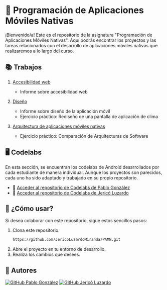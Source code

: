 # 📱 Programación de Aplicaciones Móviles Nativas
¡Bienvenido/a! Este es el repositorio de la asignatura "Programación de Aplicaciones Móviles Nativas". Aquí podrás encontrar los proyectos y las tareas relacionados con el desarrollo de aplicaciones móviles nativas que realizaremos a lo largo del curso.

## 📚 Trabajos
1. [Accesibilidad web](https://github.com/JericoLuzardoMiranda/PAMN/tree/dae7c0400aabdde04a921067403f5b89b2f4389d/Accesibilidad%20web)
   - Informe sobre accesibilidad web
     
2. [Diseño](https://github.com/JericoLuzardoMiranda/PAMN/tree/dae7c0400aabdde04a921067403f5b89b2f4389d/Dise%C3%B1o)
   - Informe sobre diseño de la aplicación móvil
   - Ejercicio práctico: Rediseño de una pantalla de aplicación de clima

3. [Arquitectura de aplicaciones móviles nativas](https://github.com/JericoLuzardoMiranda/PAMN/tree/871dc620cdfa7fc6fc1e1ed750fd66da3e42b66a/Arquitectura%20de%20aplicaciones%20m%C3%B3viles%20nativas)
   - Ejercicio práctico: Comparación de Arquitecturas de Software

## 🖥️ Codelabs
En esta sección, se encuentran los codelabs de Android desarrollados por cada estudiante de manera individual. Aunque los proyectos son parecidos, cada uno ha sido adaptado y trabajado en su propio repositorio.

- 🔗 [Acceder al repositorio de Codelabs de Pablo González](https://github.com/Pablogp410/Codelabs-PAMN)
- 🔗 [Acceder al repositorio de Codelabs de Jericó Luzardo](https://github.com/JericoLuzardoMiranda/PAMN-Codelabs)

## 🤝 ¿Cómo usar?
Si desea colaborar con este repositorio, sigue estos sencillos pasos:

1. Clona este repositorio.
   ```bash
   https://github.com/JericoLuzardoMiranda/PAMN.git
   ```
2. Abre el proyecto en tu entorno de desarrollo.
3. Realiza los cambios que desees.

## 👥 Autores
[![GitHub Pablo González](https://img.shields.io/badge/GitHub-Pablo%20González-red?style=flat-square&logo=github)](https://github.com/Pablogp410)
[![GitHub Jericó Luzardo](https://img.shields.io/badge/GitHub-Jericó%20Luzardo-blue?style=flat-square&logo=github)](https://github.com/JericoLuzardoMiranda)
